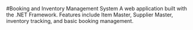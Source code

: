 #Booking and Inventory Management System
A web application built with the .NET Framework. Features include Item Master, Supplier Master, inventory tracking, and basic booking management.

